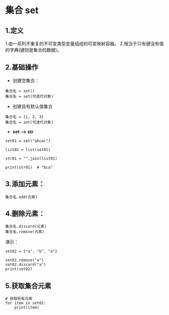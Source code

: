 # 集合 set

## 1.定义


1.由一系列不重复的不可变类型变量组成的可变映射容器。
2.相当于只有键没有值的字典(键则是集合的数据)。

## 2.基础操作

- 创建空集合：

```
集合名 = set()
集合名 = set(可迭代对象)
```

- 创建具有默认值集合

```
集合名 = {1, 2, 3}
集合名 = set(可迭代对象)
```

- **set --> str**

```
set01 = set("abcac")

list01 = list(set01)

str01 = "".join(list01)

print(str01)  # "bca"
```

## 3.添加元素：

```
集合名.add(元素)
```

## 4.删除元素：

```
集合名.discard(元素)
集合名.remove(元素)
```
演示：

```
set02 = {"a", "b", "a"}

set02.remove("a")
set02.discard("a")
print(set02)
```

## 5.获取集合元素

```
# 获取所有元素
for item in set02:
    print(item)
```




